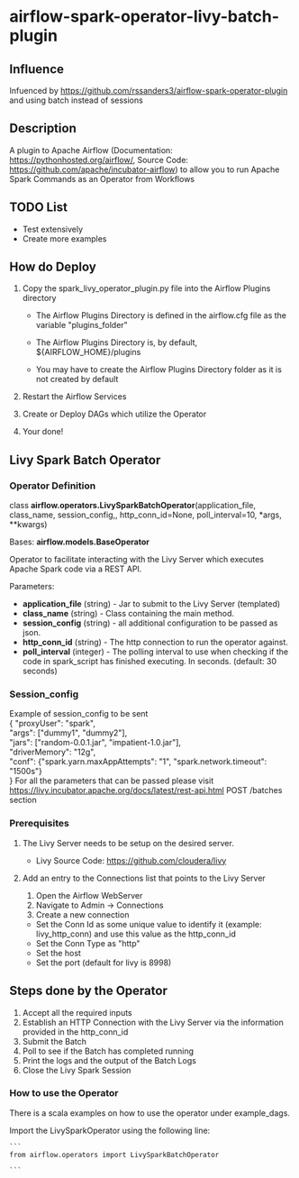 # airflow-spark-operator-livy-batch-plugin

## Influence
Infuenced by https://github.com/rssanders3/airflow-spark-operator-plugin and using batch instead of sessions

## Description

A plugin to Apache Airflow (Documentation: https://pythonhosted.org/airflow/, Source Code: https://github.com/apache/incubator-airflow) to allow you to run Apache Spark Commands as an Operator from Workflows


## TODO List

* Test extensively  
* Create more examples

## How do Deploy
 
1. Copy the spark_livy_operator_plugin.py file into the Airflow Plugins directory

    * The Airflow Plugins Directory is defined in the airflow.cfg file as the variable "plugins_folder"
    
    * The Airflow Plugins Directory is, by default, ${AIRFLOW_HOME}/plugins
    
    * You may have to create the Airflow Plugins Directory folder as it is not created by default
  
2. Restart the Airflow Services

3. Create or Deploy DAGs which utilize the Operator

4. Your done!

## Livy Spark Batch Operator

### Operator Definition

class **airflow.operators.LivySparkBatchOperator**(application_file, class_name, session_config,, http_conn_id=None, poll_interval=10, *args, **kwargs)

Bases: **airflow.models.BaseOperator**

Operator to facilitate interacting with the Livy Server which executes Apache Spark code via a REST API.

Parameters:

* **application_file** (string) - Jar to submit to the Livy Server (templated)
* **class_name** (string) - Class containing the main method.
* **session_config** (string) - all additional configuration to be passed as json.
* **http_conn_id** (string) - The http connection to run the operator against.
* **poll_interval** (integer) - The polling interval to use when checking if the code in spark_script has finished executing. In seconds. (default: 30 seconds)

### Session_config
Example of session_config to be sent  
{
  "proxyUser": "spark",  
  "args": ["dummy1", "dummy2"],  
  "jars": ["random-0.0.1.jar", "impatient-1.0.jar"],  
  "driverMemory": "12g",  
  "conf": {"spark.yarn.maxAppAttempts": "1", "spark.network.timeout": "1500s"}  
} 
For all the parameters that can be passed please visit  
https://livy.incubator.apache.org/docs/latest/rest-api.html
POST /batches section


### Prerequisites

1. The Livy Server needs to be setup on the desired server.
    
    * Livy Source Code: https://github.com/cloudera/livy

2. Add an entry to the Connections list that points to the Livy Server
 
    1. Open the Airflow WebServer
    2. Navigate to Admin -> Connections
    3. Create a new connection
        
      * Set the Conn Id as some unique value to identify it (example: livy_http_conn) and use this value as the http_conn_id
      * Set the Conn Type as "http"
      * Set the host
      * Set the port (default for livy is 8998)


## Steps done by the Operator

1. Accept all the required inputs
2. Establish an HTTP Connection with the Livy Server via the information provided in the http_conn_id
3. Submit the Batch
4. Poll to see if the Batch has completed running
5. Print the logs and the output of the Batch Logs
6. Close the Livy Spark Session


### How to use the Operator

There is a scala examples on how to use the operator under example_dags.

Import the LivySparkOperator using the following line:

    ```
    from airflow.operators import LivySparkBatchOperator

    ```
